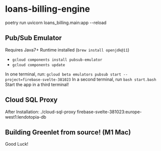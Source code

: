 # loans-billing-engine

poetry run uvicorn loans_billing.main:app --reload

## Pub/Sub Emulator

Requires Java7+ Runtime installed (`brew install openjdk@11`)

- `gcloud components install pubsub-emulator`
- `gcloud components update`

In one terminal, run: `gcloud beta emulators pubsub start --project=firebase-svelte-381023`
In a second terminal, run `bash start.bash`
Start the app in a third terminal!

## Cloud SQL Proxy

After Installation:
./cloud-sql-proxy firebase-svelte-381023:europe-west1:lendotopia-db

## Building Greenlet from source! (M1 Mac)

Good Luck!
